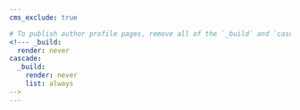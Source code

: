 ```yaml
---
cms_exclude: true

# To publish author profile pages, remove all of the `_build` and `cascade` settings below.
<!--- _build:
  render: never
cascade:
  _build:
    render: never
    list: always
-->
---
```

